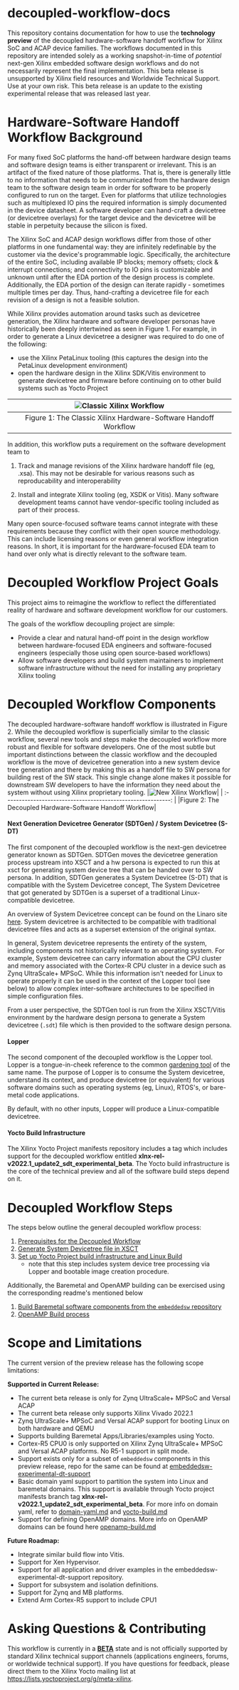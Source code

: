 # decoupled-workflow-docs
This repository contains documentation for how to use the **technology preview** of the decoupled hardware-software handoff workflow for Xilinx SoC and ACAP device families.  The workflows documented in this repository are intended solely as a working snapshot-in-time of *potential* next-gen Xilinx embedded software design workflows and do not necessarily represent the final implementation.  This beta release is unsupported by Xilinx field resources and Worldwide Technical Support.  Use at your own risk. This beta release is an update to the existing experimental release that was released last year.

# Hardware-Software Handoff Workflow Background

For many fixed SoC platforms the hand-off between hardware design teams and software design teams is either transparent or irrelevant.  This is an artifact of the fixed nature of those platforms.  That is, there is generally little to no information that needs to be communicated from the hardware design team to the software design team in order for software to be properly configured to run on the target.  Even for platforms that utilize technologies such as multiplexed IO pins the required information is simply documented in the device datasheet.  A software developer can hand-craft a devicetree (or devicetree overlays) for the target device and the devicetree will be stable in perpetuity because the silicon is fixed.

The Xilinx SoC and ACAP design workflows differ from those of other platforms in one fundamental way: they are infinitely redefinable by the customer via the device's programmable logic.   Specifically, the architecture of the entire SoC, including available IP blocks; memory offsets; clock & interrupt connections; and connectivity to IO pins is customizable and unknown until after the EDA portion of the design process is complete.  Additionally, the EDA portion of the design can iterate rapidly - sometimes multiple times per day.  Thus, hand-crafting a devicetree file for each revision of a design is not a feasible solution.

While Xilinx provides automation around tasks such as devicetree generation, the Xilinx hardware and software developer personas have historically been deeply intertwined as seen in Figure 1.  For example, in order to generate a Linux devicetree a designer was required to do one of the following:

* use the Xilinx PetaLinux tooling (this captures the design into the PetaLinux development environment)
* open the hardware design in the Xilinx SDK/Vitis environment to generate devicetree and firmware before continuing on to other build systems such as Yocto Project

| ![Classic Xilinx Workflow](resources/xilinx_workflow_classic.png) |
| :----------------------------------------------------------: |
| Figure 1: The Classic Xilinx Hardware-Software Handoff Workflow |

In addition, this workflow puts a requirement on the software development team to

1) Track and manage revisions of the Xilinx hardware handoff file (eg, .xsa).  This may not be desirable for various reasons such as reproducability and interoperability

2) Install and integrate Xilinx tooling (eg, XSDK or Vitis).  Many software development teams cannot have vendor-specific tooling included as part of their process.  

Many open source-focused software teams cannot integrate with these requirements because they conflict with their open source methodology.  This can include  licensing reasons or even  general workflow integration reasons.  In short, it is important for the hardware-focused EDA team to hand over only what is directly relevant to the software team.

# Decoupled Workflow Project Goals

This project aims to reimagine the workflow to reflect the differentiated reality of hardware and software development workflow for our customers.

The goals of the workflow decoupling project are simple:

+ Provide a clear and natural hand-off point in the design workflow between hardware-focused EDA engineers and software-focused engineers (especially those using open source-based workflows)
+ Allow software developers and build system maintainers to implement software infrastructure without the need for installing any proprietary Xilinx tooling


# Decoupled Workflow Components
The decoupled hardware-software handoff workflow is illustrated in Figure 2.  While the decoupled  workflow is superficially similar to the classic workflow, several new tools and steps make the decoupled workflow more robust and flexible for software developers.  One of the most subtle but important distinctions between the classic workflow and the decoupled workflow is the move of devicetree generation into a new system device tree generation and there by making this as a handoff file to SW persona for building rest of the SW stack.  This single change alone makes it possible for downstream SW developers to have the information they need about the system without using Xilinx proprietary tooling.
|![New Xilinx Workflow](resources/xilinx_new_workflow.png)|
| :----------------------------------------------------------: |
|Figure 2: The Decoupled Hardware-Software Handoff Workflow|



#### Next Generation Devicetree Generator (SDTGen) / System Devicetree (S-DT)

The first component of the decoupled workflow is the next-gen devicetree generator known as SDTGen. SDTGen moves the devicetree generation process upstream into XSCT and a hw persona is expected to run this at xsct for generating system device tree that can be handed over to SW persona.  In addition, SDTGen generates a System Devicetree (S-DT) that is compatible with the System Devicetree concept, The System Devicetree that got generated by SDTGen is a superset of a traditional Linux-compatible devicetree.

An overview of System Devicetree concept can be found on the Linaro site [here](https://static.linaro.org/connect/lvc20/presentations/LVC20-314-0.pdf). System devicetree is architected to be compatible with traditional devicetree files and acts as a superset extension of the original syntax.

In general, System devicetree represents the entirety of the system, including components not historically relevant to an operating system.  For example, System devicetree can carry information about the CPU cluster and memory associated with the Cortex-R CPU cluster in a device such as Zynq UltraScale+ MPSoC.  While this information isn't needed for Linux to operate properly it can be used in the context of the Lopper tool (see below) to allow complex inter-software architectures to be specified in simple configuration files.

From a user perspective, the SDTGen tool is run from the Xilinx XSCT/Vitis environment by the hardware design persona to generate a System devicetree (`.sdt`) file which is then provided to the software design persona.

#### Lopper

The second component of the decoupled workflow is the Lopper tool.  Lopper is a tongue-in-cheek reference to the common [gardening tool](https://duckduckgo.com/?q=lopper+garden+tool&t=hy&va=g&iax=images&ia=images) of the same name.  The purpose of Lopper is to consume the System devicetree, understand its context, and produce devicetree (or equivalent) for various software domains such as operating systems (eg, Linux), RTOS's, or bare-metal code applications.

By default, with no other inputs, Lopper will produce a Linux-compatible devicetree.

#### Yocto Build Infrastructure

The Xilinx Yocto Project manifests repository includes a tag which includes support for the decoupled workflow entitled **xlnx-rel-v2022.1_update2_sdt_experimental_beta**.  The Yocto build infrastructure is the core of the technical preview and all of the software build steps depend on it.

# Decoupled Workflow Steps

The steps below outline the general decoupled workflow process:

1) [Prerequisites for the Decoupled Workflow](workflow-prereqs.md)
2) [Generate System Devicetree file in XSCT](generate-system-devicetree.md)
3) [Set up Yocto Project build infrastructure and Linux Build](yocto-build.md)
   * note that this step includes system device tree processing via Lopper and bootable image creation procedure.

Additionally, the Baremetal and OpenAMP building can be exercised using the corresponding readme's mentioned below 
1) [Build Baremetal software components from the `embeddedsw` repository](embeddedsw-build.md)
2) [OpenAMP Build process](openamp-build.md)

# Scope and Limitations

The current version of the preview release has the following scope limitations:

**Supported in Current Release:**

- The current beta release is only for Zynq UltraScale+ MPSoC and Versal ACAP
- The current beta release only supports Xilinx Vivado 2022.1
- Zynq UltraScale+ MPSoC and Versal ACAP support for booting Linux on both hardware and QEMU
- Supports building Baremetal Apps/Libraries/examples using Yocto. 
- Cortex-R5 CPU0 is only supported on Xilinx Zynq UltraScale+ MPSoC and Versal ACAP platforms. No R5-1 support in split mode.
- Support exists only for a subset of `embeddedsw` components in this preview release, repo for the same can be found at [embeddedsw-experimental-dt-support](https://github.com/Xilinx/embeddedsw-experimental-dt-support)
- Basic domain yaml support to partition the system into Linux and baremetal domains. This support is available through Yocto project manifests branch tag **xlnx-rel-v2022.1_update2_sdt_experimental_beta**. For more info on domain yaml, refer to [domain-yaml.md](domain-yaml.md) and [yocto-build.md](yocto-build.md)
- Support for defining OpenAMP domains. More info on OpenAMP domains can be found here [openamp-build.md](openamp-build.md)

**Future Roadmap:**

- Integrate similar build flow into Vitis.
- Support for Xen Hypervisor.
- Support for all application and driver examples in the embeddedsw-experimental-dt-support repository.
- Support for subsystem and isolation definitions.
- Support for Zynq and MB platforms.
- Extend Arm Cortex-R5 support to include CPU1

# Asking Questions & Contributing

This workflow is currently in a **<u>BETA</u>** state and is not officially supported by standard Xilinx technical support channels (applications engineers, forums, or worldwide technical support).  If you have questions for feedback, please direct them to the Xilinx Yocto mailing list at https://lists.yoctoproject.org/g/meta-xilinx.

